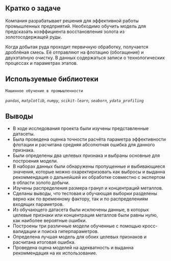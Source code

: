 ## Кратко о задаче

Компания разрабатывает решения для эффективной работы промышленных предприятий. Необходимо обучить модель для предсказать коэффициента восстановления золота из золотосодержащей руды. 

Когда добытая руда проходит первичную обработку, получается дроблёная смесь. Её отправляют на флотацию (обогащение) и двухэтапную очистку. В данных содержаться записи о технологических процессах и параметрах этапов.

## Используемые библиотеки
`Машинное обучение в промышленности`

*`pandas`, `matplotlib`, `numpy`, `scikit-learn`, `seaborn`, `ydata_profiling`*

## Выводы
* В ходе исследования проекта были изучены представленные датасеты.
* Была проведена оценка точности расчёта параметра эффективности флотации и расчитана средняя абсолютная ошибка для данного признака.
* Были определены два целевых признака и выбраны основные для построения модели.
* В наборах данных были обнаружены пропущенные и выбивающиеся значения, которые можно охаректиризовать как выбросы и выданна рекоммендация о дальнейшей их обработке совместно с экспертом в области золото добычи.
* Изучены распределения размера гранул и концентраций металлов.
* Сделаны выводы, что тестовая и обучающая выборки разделены верно как по временному фактору, так и по распределениям входящих параметров.
*  Из обучающего датасета были исключены данные, в которых целевые признаки или концентрация металлов были равны нулю, как наиболее вероятные ошибки.
*  Построены три различные модели обученные с помощью кросс-валидации и поиска гиперпараметров.
*  Определена лучшая модель для обоих целевых признаков и расчитана итоговая ошибка.
*  Проведена оцена моделей на адекватность и выданна рекоммендация на их использование.
